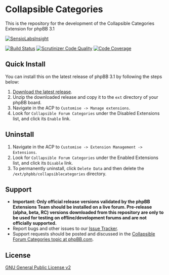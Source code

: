# Collapsible Categories

This is the repository for the development of the Collapsible Categories Extension for phpBB 3.1

[![SensioLabsInsight](https://insight.sensiolabs.com/projects/02f8e3ba-3420-4ad2-835b-ed1d6e493234/big.png)](https://insight.sensiolabs.com/projects/02f8e3ba-3420-4ad2-835b-ed1d6e493234)

[![Build Status](https://travis-ci.org/phpbb-extensions/collapsible-categories.png)](https://travis-ci.org/phpbb-extensions/collapsible-categories)
[![Scrutinizer Code Quality](https://scrutinizer-ci.com/g/phpbb-extensions/collapsible-categories/badges/quality-score.png?b=master)](https://scrutinizer-ci.com/g/phpbb-extensions/collapsible-categories/?branch=master)
[![Code Coverage](https://scrutinizer-ci.com/g/phpbb-extensions/collapsible-categories/badges/coverage.png?b=master)](https://scrutinizer-ci.com/g/phpbb-extensions/collapsible-categories/?branch=master)

## Quick Install
You can install this on the latest release of phpBB 3.1 by following the steps below:

1. [Download the latest release](https://github.com/phpbb-extensions/collapsible-categories/releases).
2. Unzip the downloaded release and copy it to the `ext` directory of your phpBB board.
3. Navigate in the ACP to `Customise -> Manage extensions`.
4. Look for `Collapsible Forum Categories` under the Disabled Extensions list, and click its `Enable` link.

## Uninstall

1. Navigate in the ACP to `Customise -> Extension Management -> Extensions`.
2. Look for `Collapsible Forum Categories` under the Enabled Extensions list, and click its `Disable` link.
3. To permanently uninstall, click `Delete Data` and then delete the `/ext/phpbb/collapsiblecategories` directory.

## Support

* **Important: Only official release versions validated by the phpBB Extensions Team should be installed on a live forum. Pre-release (alpha, beta, RC) versions downloaded from this repository are only to be used for testing on offline/development forums and are not officially supported.**
* Report bugs and other issues to our [Issue Tracker](https://github.com/phpbb-extensions/collapsible-categories/issues).
* Support requests should be posted and discussed in the [Collapsible Forum Categories topic at phpBB.com](https://www.phpbb.com/community/viewtopic.php?f=456&t=2311981).

## License
[GNU General Public License v2](http://opensource.org/licenses/GPL-2.0)
